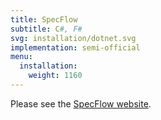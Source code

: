 ```yaml
---
title: SpecFlow
subtitle: C#, F#
svg: installation/dotnet.svg
implementation: semi-official
menu:
  installation:
    weight: 1160
---
```


Please see the [SpecFlow website](https://specflow.org/).
